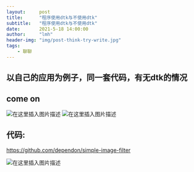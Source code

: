 ```yaml
---
layout:     post
title:      "程序使用dtk与不使用dtk"
subtitle:   "程序使用dtk与不使用dtk"
date:       2021-5-18 14:00:00
author:     "lmh"
header-img: "img/post-think-try-write.jpg"
tags:
    - 聊聊
---
```

## 以自己的应用为例子，同一套代码，有无dtk的情况

## come on
![在这里插入图片描述](https://img-blog.csdnimg.cn/20210518145855242.png?x-oss-process=image/watermark,type_ZmFuZ3poZW5naGVpdGk,shadow_10,text_aHR0cHM6Ly9ibG9nLmNzZG4ubmV0L3FxXzQzMDgxNzAy,size_16,color_FFFFFF,t_70)
![在这里插入图片描述](https://img-blog.csdnimg.cn/20210518145910568.png?x-oss-process=image/watermark,type_ZmFuZ3poZW5naGVpdGk,shadow_10,text_aHR0cHM6Ly9ibG9nLmNzZG4ubmV0L3FxXzQzMDgxNzAy,size_16,color_FFFFFF,t_70)

## 代码:
https://github.com/dependon/simple-image-filter


![在这里插入图片描述](https://img-blog.csdnimg.cn/20210518150028860.png?x-oss-process=image/watermark,type_ZmFuZ3poZW5naGVpdGk,shadow_10,text_aHR0cHM6Ly9ibG9nLmNzZG4ubmV0L3FxXzQzMDgxNzAy,size_16,color_FFFFFF,t_70)